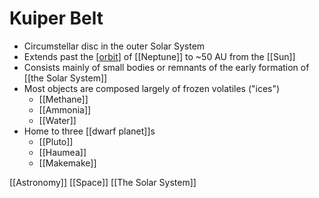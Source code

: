 # Kuiper Belt

- Circumstellar disc in the outer Solar System
- Extends past the [[orbit]] of [[Neptune]] to ~50 AU from the [[Sun]]
- Consists mainly of small bodies or remnants of the early formation of [[the Solar System]]
- Most objects are composed largely of frozen volatiles ("ices")
  - [[Methane]]
  - [[Ammonia]]
  - [[Water]]
- Home to three [[dwarf planet]]s
  - [[Pluto]]
  - [[Haumea]]
  - [[Makemake]]

[[Astronomy]] [[Space]] [[The Solar System]]

[//begin]: # "Autogenerated link references for markdown compatibility"
[orbit]: orbit "Orbit"
[//end]: # "Autogenerated link references"